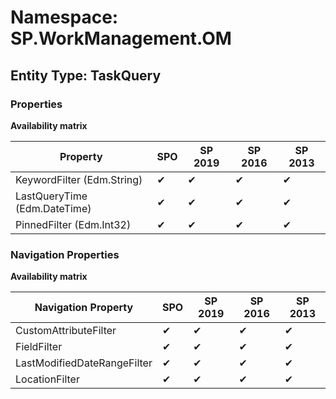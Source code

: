 # Namespace: SP.WorkManagement.OM
## Entity Type: TaskQuery

### Properties

**Availability matrix**

Property | SPO | SP 2019 | SP 2016 | SP 2013
----------|-----|---------|---------|--------
KeywordFilter (Edm.String) | ✔ | ✔ | ✔ | ✔
LastQueryTime (Edm.DateTime) | ✔ | ✔ | ✔ | ✔
PinnedFilter (Edm.Int32) | ✔ | ✔ | ✔ | ✔

### Navigation Properties

**Availability matrix**

Navigation Property | SPO | SP 2019 | SP 2016 | SP 2013
----------|-----|---------|---------|--------
CustomAttributeFilter | ✔ | ✔ | ✔ | ✔
FieldFilter | ✔ | ✔ | ✔ | ✔
LastModifiedDateRangeFilter | ✔ | ✔ | ✔ | ✔
LocationFilter | ✔ | ✔ | ✔ | ✔
